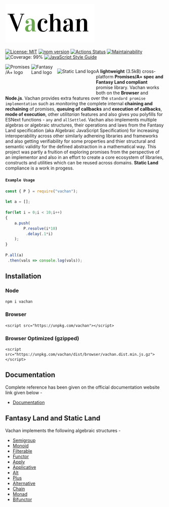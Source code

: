 <div style="align-content:center;margin-left:auto;margin-right:auto;">

### <img src="https://raw.githubusercontent.com/archanpatkar/Vachan/master/vachan.png"/>

[![License: MIT](https://img.shields.io/badge/License-MIT-success.svg)](https://opensource.org/licenses/MIT) [![npm version](https://badge.fury.io/js/vachan.svg)](https://badge.fury.io/js/vachan) [![Actions Status](https://github.com/archanpatkar/vachan/workflows/build/badge.svg)](https://github.com/archanpatkar/vachan/actions?workflow=build) [![Maintainability](https://api.codeclimate.com/v1/badges/e064b9ca3fc02867c203/maintainability)](https://codeclimate.com/github/archanpatkar/Vachan/maintainability) ![Coverage: 99%](https://img.shields.io/badge/Coverage-99%25-success) [![JavaScript Style Guide](https://img.shields.io/badge/code_style-standard-brightgreen.svg)](https://standardjs.com)


</div>

<a href="https://promisesaplus.com/">
    <img src="https://promisesaplus.com/assets/logo-small.png" width="82" height="82" alt="Promises/A+ logo"
         title="Promises/A+ 1.0 compliant" align="left" />
</a>
 <a href="https://github.com/fantasyland/fantasy-land"><img width="82" height="82" alt="Fantasy Land logo" src="https://raw.github.com/puffnfresh/fantasy-land/master/logo.png" align="left"></a>

 <a href="https://github.com/fantasyland/static-land"><img height="82" alt="Static Land logo" src="https://raw.githubusercontent.com/fantasyland/static-land/master/logo/logo.png" align="left"></a>

A **lightweight** (3.5kB) cross-platform **Promises/A+ spec and Fantasy Land compliant** promise library. Vachan works both on the **Browser** and **Node.js**. Vachan provides extra features over the `standard promise implementation` such as _monitoring_ the complete internal **chaining and rechaining** of promises, **queuing of callbacks** and **execution of callbacks**, **mode of execution**, other _utilitarian_ features and also gives you polyfills for ESNext functions - `any` and `allSettled`. Vachan also implements multiple algebras or algebraic structures, their operations and laws from the Fantasy Land specification (aka Algebraic JavaScript Specification) for increasing interoperability across other similarly adhereing libraries and frameworks and also getting verifiability for some properties and thier structural and semantic validity for the defined abstraction in a mathematical way. This project was partly a fruition of exploring promises from the perspective of an implementor and also in an effort to create a core ecosystem of libraries, constructs and utilities which can be reused across domains. **Static Land** compliance is a work in progess.

#### `Example Usage`
```javascript
const { P } = require("vachan");

let a = [];

for(let i = 0;i < 10;i++)
{
    a.push(
        P.resolve(i*10)
         .delay(.1*i)
    );
}

P.all(a)
 .then(vals => console.log(vals));
```

## Installation

### Node
```
npm i vachan
```
### Browser
```
<script src="https://unpkg.com/vachan"></script>
```
### Browser Optimized (gzipped)
```
<script src="https://unpkg.com/vachan/dist/browser/vachan.dist.min.js.gz"></script>
```

## Documentation
Complete reference has been given on the official documentation website link given below - <br>
* [Documentation](https://vachan.archan.io)

## Fantasy Land and Static Land

Vachan implements the following algebraic structures -
* [Semigroup](https://github.com/fantasyland/fantasy-land#semigroup)
* [Monoid](https://github.com/fantasyland/fantasy-land#monoid)
* [Filterable](https://github.com/fantasyland/fantasy-land#filterable)
* [Functor](https://github.com/fantasyland/fantasy-land#functor)
* [Apply](https://github.com/fantasyland/fantasy-land#apply)
* [Applicative](https://github.com/fantasyland/fantasy-land#applicative)
* [Alt](https://github.com/fantasyland/fantasy-land#alt)
* [Plus](https://github.com/fantasyland/fantasy-land#plus)
* [Alternative](https://github.com/fantasyland/fantasy-land#alternative)
* [Chain](https://github.com/fantasyland/fantasy-land#chain)
* [Monad](https://github.com/fantasyland/fantasy-land#monad)
* [Bifunctor](https://github.com/fantasyland/fantasy-land#bifunctor)
